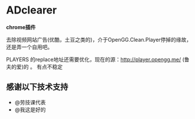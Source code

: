 ADclearer
============

**chrome插件**

去除视频网站广告(优酷，土豆之类的)，介于OpenGG.Clean.Player停掉的缘故，还是弄一个自用吧。


PLAYERS 的replace地址还需要优化，现在的源：http://player.opengg.me/ (鲁夫的爱)的 。 有点不稳定


感谢以下技术支持
------
 - @劳技课代表 
 - @我这是好的 







